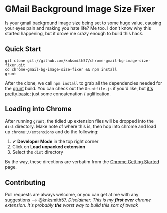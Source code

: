 GMail Background Image Size Fixer
=================================

Is your gmail background image size being set to some huge value, causing your eyes pain and making you hate life?
Me too. I don't know why this started happening, but it drove me crazy enough to build this hack.

## Quick Start

```
git clone git://github.com/knksmith57/chrome-gmail-bg-image-size-fixer.git
cd chrome-gmail-bg-image-size-fixer && npm install
grunt
```

After the clone, we call `npm install` to grab all the dependencies needed for the [grunt][1] build.
You can check out the `Gruntfile.js` if you'd like, but [it's pretty basic][2]; just some concatenation / uglification.


## Loading into Chrome

After running `grunt`, the tidied up extension files will be dropped into the `dist` directory. Make note of where this is,
then hop into chrome and load up `chrome://extensions` and do the following:

1. ✔ **Developer Mode** in the top right corner
2. Click on **Load unpacked extension**
3. Select the `dist` directory

By the way, these directions are verbatim from the [Chrome Getting Started][3] page.


## Contributing

Pull requests are always welcome, or you can get at me with any suggestions --> [@knksmith57][4].
_Disclaimer: This is my **first ever** chrome extension. It's probably **the** worst way to build this sort of tweak_


[1]: http://gruntjs.com/
[2]: https://github.com/knksmith57/chrome-gmail-bg-image-size-fixer/blob/master/Gruntfile.js
[3]: http://developer.chrome.com/extensions/getstarted.html#unpacked
[4]: http://twitter.com/knksmith57
